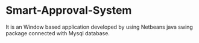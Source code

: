 # Smart-Approval-System
It is an Window based application developed by using Netbeans java swing package connected with Mysql database.
